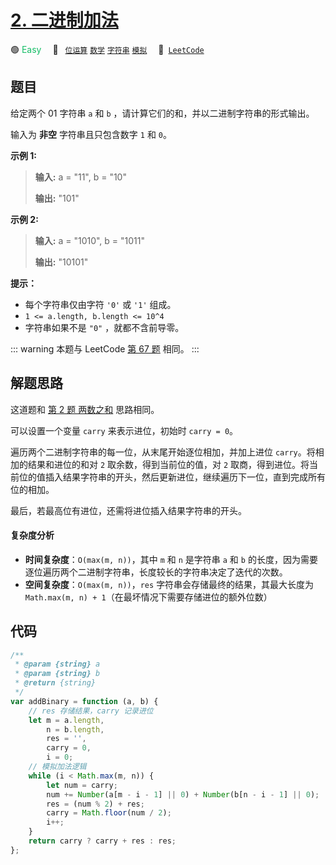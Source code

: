 # [2. 二进制加法](https://leetcode.cn/problems/JFETK5)

🟢 <font color=#15bd66>Easy</font>&emsp; 🔖&ensp; [`位运算`](/tag/bit-manipulation.md) [`数学`](/tag/math.md) [`字符串`](/tag/string.md) [`模拟`](/tag/simulation.md)&emsp; 🔗&ensp;[`LeetCode`](https://leetcode.cn/problems/JFETK5)

## 题目

给定两个 01 字符串 `a` 和 `b` ，请计算它们的和，并以二进制字符串的形式输出。

输入为 **非空** 字符串且只包含数字 `1` 和 `0`。

**示例 1:**

> **输入:** a = "11", b = "10"
>
> **输出:** "101"

**示例 2:**

> **输入:** a = "1010", b = "1011"
>
> **输出:** "10101"

**提示：**

- 每个字符串仅由字符 `'0'` 或 `'1'` 组成。
- `1 <= a.length, b.length <= 10^4`
- 字符串如果不是 `"0"` ，就都不含前导零。

::: warning
本题与 LeetCode [第 67 题](../problem/0067.md) 相同。
:::

## 解题思路

这道题和 [第 2 题 两数之和](../problem/0002.md) 思路相同。

可以设置一个变量 `carry` 来表示进位，初始时 `carry = 0`。

遍历两个二进制字符串的每一位，从末尾开始逐位相加，并加上进位 `carry`。将相加的结果和进位的和对 `2` 取余数，得到当前位的值，对 `2` 取商，得到进位。将当前位的值插入结果字符串的开头，然后更新进位，继续遍历下一位，直到完成所有位的相加。

最后，若最高位有进位，还需将进位插入结果字符串的开头。

#### 复杂度分析

- **时间复杂度**：`O(max(m, n))`，其中 `m` 和 `n` 是字符串 `a` 和 `b` 的长度，因为需要逐位遍历两个二进制字符串，长度较长的字符串决定了迭代的次数。
- **空间复杂度**：`O(max(m, n))`，`res` 字符串会存储最终的结果，其最大长度为 `Math.max(m, n) + 1`（在最坏情况下需要存储进位的额外位数）

## 代码

```javascript
/**
 * @param {string} a
 * @param {string} b
 * @return {string}
 */
var addBinary = function (a, b) {
	// res 存储结果，carry 记录进位
	let m = a.length,
		n = b.length,
		res = '',
		carry = 0,
		i = 0;
	// 模拟加法逻辑
	while (i < Math.max(m, n)) {
		let num = carry;
		num += Number(a[m - i - 1] || 0) + Number(b[n - i - 1] || 0);
		res = (num % 2) + res;
		carry = Math.floor(num / 2);
		i++;
	}
	return carry ? carry + res : res;
};
```
